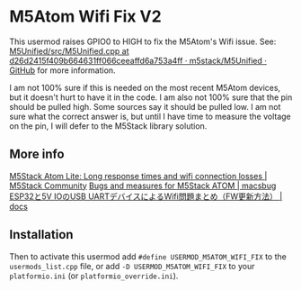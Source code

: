 # M5Atom Wifi Fix V2

This usermod raises GPIO0 to HIGH to fix the M5Atom's Wifi issue.
See: [M5Unified/src/M5Unified.cpp at d26d2415f409b664631ff066ceeaffd6a753a4ff · m5stack/M5Unified · GitHub](https://github.com/m5stack/M5Unified/blob/d26d2415f409b664631ff066ceeaffd6a753a4ff/src/M5Unified.cpp#L506) for more information.

I am not 100% sure if this is needed on the most recent M5Atom devices, but it doesn't hurt to have it in the code. I am also not 100% sure that the pin should be pulled high. Some sources say it should be pulled low. I am not sure what the correct answer is, but until I have time to measure the voltage on the pin, I will defer to the M5Stack library solution.

## More info

[M5Stack Atom Lite: Long response times and wifi connection losses | M5Stack Community](https://forum.m5stack.com/topic/4527/m5stack-atom-lite-long-response-times-and-wifi-connection-losses)
[Bugs and measures for M5Stack ATOM | macsbug](https://macsbug.wordpress.com/2021/10/10/bugs-and-measures-for-m5stack-atom/)
[ESP32と5V IOのUSB UARTデバイスによるWifi問題まとめ（FW更新方法） | docs](https://sohtamei.github.io/docs/esp32AndUsbUartWith5V_IO_Issue2.html)

## Installation

Then to activate this usermod add `#define USERMOD_M5ATOM_WIFI_FIX` to the `usermods_list.cpp` file,
or add `-D USERMOD_M5ATOM_WIFI_FIX` to your `platformio.ini` (or `platformio_override.ini`).